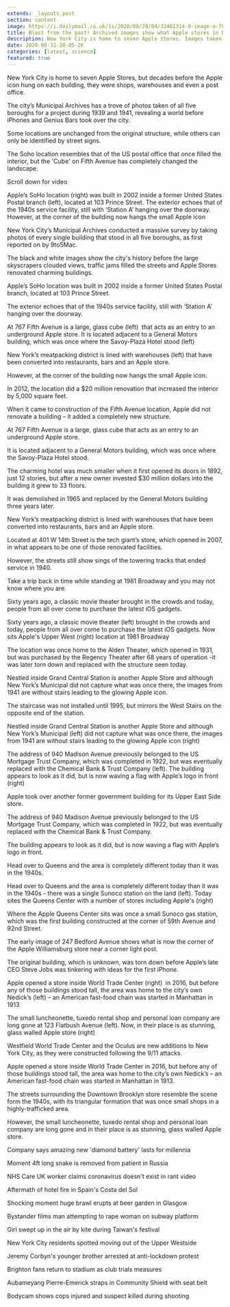 ```yaml
---
extends: _layouts.post
section: content
image: https://i.dailymail.co.uk/1s/2020/08/28/04/32481314-0-image-a-78_1598583914825.jpg 
title: Blast from the past! Archived images show what Apple stores in New York City used to be in the 1940s 
description: New York City is home to seven Apple Stores. Images taken in the 1940s show that before the iconic Apple hung on each of the buildings, they were shops, restaurants and even a post office. 
date: 2020-08-31-20-05-26 
categories: [latest, science] 
featured: true 
--- 
```

New York City is home to seven Apple Stores, but decades before the Apple icon hung on each building, they were shops, warehouses and even a post office.

The city’s Municipal Archives has a trove of photos taken of all five boroughs for a project during 1939 and 1941, revealing a world before iPhones and Genius Bars took over the city.

Some locations are unchanged from the original structure, while others can only be identified by street signs. 

The Soho location resembles that of the US postal office that once filled the interior, but the 'Cube' on Fifth Avenue has completely changed the landscape. 

Scroll down for video 

Apple’s SoHo location (right) was built in 2002 inside a former United States Postal branch (left), located at 103 Prince Street. The exterior echoes that of the 1940s service facility, still with ‘Station A’ hanging over the doorway. However, at the corner of the building now hangs the small Apple icon

New York City’s Municipal Archives conducted a massive survey by taking photos of every single building that stood in all five boroughs, as first reported on by 9to5Mac.

The black and white images show the city's history before the large skyscrapers clouded views, traffic jams filled the streets and Apple Stores renovated charming buildings.

Apple’s SoHo location was built in 2002 inside a former United States Postal branch, located at 103 Prince Street.

The exterior echoes that of the 1940s service facility, still with ‘Station A’ hanging over the doorway.

At 767 Fifth Avenue is a large, glass cube (left)  that acts as an entry to an underground Apple store. It is located adjacent to a General Motors building, which was once where the Savoy-Plaza Hotel stood (left)

New York’s meatpacking district is lined with warehouses (left) that have been converted into restaurants, bars and an Apple store.

However, at the corner of the building now hangs the small Apple icon.

In 2012, the location did a $20 million renovation that increased the interior by 5,000 square feet.

When it came to construction of the Fifth Avenue location, Apple did not renovate a building – it added a completely new structure.

At 767 Fifth Avenue is a large, glass cube that acts as an entry to an underground Apple store.

It is located adjacent to a General Motors building, which was once where the Savoy-Plaza Hotel stood.

The charming hotel was much smaller when it first opened its doors in 1892, just 12 stories, but after a new owner invested $30 million dollars into the building it grew to 33 floors.

It was demolished in 1965 and replaced by the General Motors building three years later.

New York’s meatpacking district is lined with warehouses that have been converted into restaurants, bars and an Apple store.

Located at 401 W 14th Street is the tech giant’s store, which opened in 2007, in what appears to be one of those renovated facilities.

However, the streets still show sings of the towering tracks that ended service in 1940.

Take a trip back in time while standing at 1981 Broadway and you may not know where you are.

Sixty years ago, a classic movie theater brought in the crowds and today, people from all over come to purchase the latest iOS gadgets.

Sixty years ago, a classic movie theater (left) brought in the crowds and today, people from all over come to purchase the latest iOS gadgets. Now sits Apple's Upper West (right) location at 1981 Broadway

The location was once home to the Alden Theater, which opened in 1931, but was purchased by the Regency Theater after 68 years of operation -it was later torn down and replaced with the structure seen today.

Nestled inside Grand Central Station is another Apple Store and although New York’s Municipal did not capture what was once there, the images from 1941 are without stairs leading to the glowing Apple icon.

The staircase was not installed until 1995, but mirrors the West Stairs on the opposite end of the station.

Nestled inside Grand Central Station is another Apple Store and although New York’s Municipal (left) did not capture what was once there, the images from 1941 are without stairs leading to the glowing Apple icon (right)

The address of 940 Madison Avenue previously belonged to the US Mortgage Trust Company, which was completed in 1922, but was eventually replaced with the Chemical Bank &amp; Trust Company (left). The building appears to look as it did, but is now waving a flag with Apple’s logo in front (right)

Apple took over another former government building for its Upper East Side store.

The address of 940 Madison Avenue previously belonged to the US Mortgage Trust Company, which was completed in 1922, but was eventually replaced with the Chemical Bank & Trust Company.

The building appears to look as it did, but is now waving a flag with Apple’s logo in front.

Head over to Queens and the area is completely different today than it was in the 1940s.

Head over to Queens and the area is completely different today than it was in the 1940s - there was a single Sunoco station on the land (left). Today sites the Queens Center with a number of stores including Apple's (right)

Where the Apple Queens Center sits was once a small Sunoco gas station, which was the first building constructed at the corner of 59th Avenue and 92nd Street.

The early image of 247 Bedford Avenue shows what is now the corner of the Apple Williamsburg store near a corner light post.

The original building, which is unknown, was torn down before Apple’s late CEO Steve Jobs was tinkering with ideas for the first iPhone.

Apple opened a store inside World Trade Center (right)  in 2016, but before any of those buildings stood tall, the area was home to the city’s own Nedick’s (left) – an American fast-food chain was started in Manhattan in 1913

The small luncheonette, tuxedo rental shop and personal loan company are long gone at 123 Flatbush Avenue (left). Now, in their place is as stunning, glass walled Apple store (right)

Westfield World Trade Center and the Oculus are new additions to New York City, as they were constructed following the 9/11 attacks.

Apple opened a store inside World Trade Center in 2016, but before any of those buildings stood tall, the area was home to the city’s own Nedick’s – an American fast-food chain was started in Manhattan in 1913.

The streets surrounding the Downtown Brooklyn store resemble the scene form the 1940s, with its triangular formation that was once small shops in a highly-trafficked area.

However, the small luncheonette, tuxedo rental shop and personal loan company are long gone and in their place is as stunning, glass walled Apple store.

Company says amazing new 'diamond battery' lasts for millennia

Moment 4ft long snake is removed from patient in Russia

NHS Care UK worker claims coronavirus doesn't exist in rant video

Aftermath of hotel fire in Spain's Costa del Sol

Shocking moment huge brawl erupts at beer garden in Glasgow

Bystander films man attempting to rape woman on subway platform

Girl swept up in the air by kite during Taiwan's festival

New York City residents spotted moving out of the Upper Westside

Jeremy Corbyn's younger brother arrested at anti-lockdown protest

Brighton fans return to stadium as club trials measures

Aubameyang Pierre-Emerick straps in Community Shield with seat belt

Bodycam shows cops injured and suspect killed during shooting

